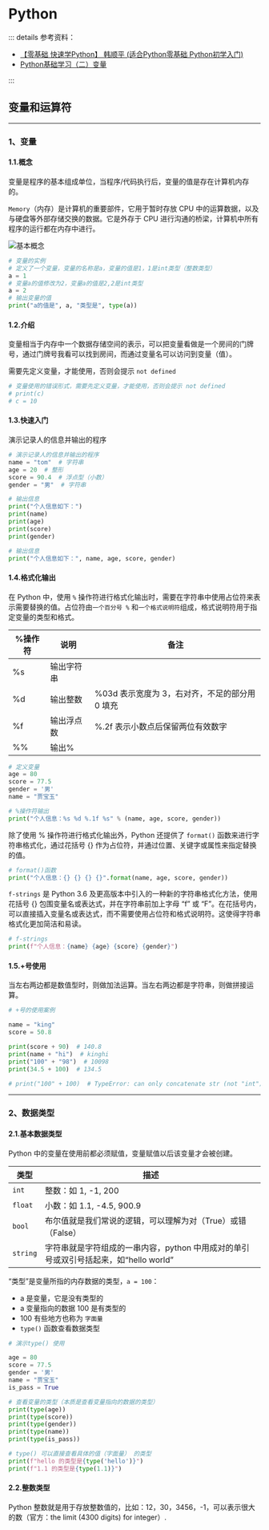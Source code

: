 # Python

::: details 参考资料：

- [【零基础 快速学Python】 韩顺平 (适合Python零基础 Python初学入门)](https://www.bilibili.com/video/BV1zN4y1v7Vv)
- [Python基础学习（二）变量](https://blog.csdn.net/qingxuly/article/details/143206219)

:::

## 变量和运算符

---

### 1、变量

#### 1.1.概念

变量是程序的基本组成单位，当程序/代码执行后，变量的值是存在计算机内存的。

`Memory`（内存）是计算机的重要部件，它用于暂时存放 CPU 中的运算数据，以及与硬盘等外部存储交换的数据。它是外存于 CPU 进行沟通的桥梁，计算机中所有程序的运行都在内存中进行。

<img src="https://blogcola1213.oss-cn-wuhan-lr.aliyuncs.com/python/pythonSE/01.png" alt="基本概念" style="margin: auto;zoom: normal">

````py
# 变量的实例
# 定义了一个变量，变量的名称是a，变量的值是1，1是int类型（整数类型）
a = 1
# 变量a的值修改为2，变量a的值是2,2是int类型
a = 2
# 输出变量的值
print("a的值是", a, "类型是", type(a))
````

#### 1.2.介绍

变量相当于内存中一个数据存储空间的表示，可以把变量看做是一个房间的门牌号，通过门牌号我看可以找到房间，而通过变量名可以访问到变量（值）。

需要先定义变量，才能使用，否则会提示 `not defined`

````py
# 变量使用的错误形式，需要先定义变量，才能使用，否则会提示 not defined
# print(c)
# c = 10
````

#### 1.3.快速入门

演示记录人的信息并输出的程序

````py
# 演示记录人的信息并输出的程序
name = "tom"  # 字符串
age = 20  # 整形
score = 90.4  # 浮点型（小数）
gender = "男"  # 字符串

# 输出信息
print("个人信息如下：")
print(name)
print(age)
print(score)
print(gender)

# 输出信息
print("个人信息如下：", name, age, score, gender)
````

#### 1.4.格式化输出

在 Python 中，使用 `%` 操作符进行格式化输出时，需要在字符串中使用占位符来表示需要替换的值。占位符由`一个百分号 %` 和`一个格式说明符`组成，格式说明符用于指定变量的类型和格式。

| %操作符 | 	说明   | 	备注                          |
|------|-------|------------------------------|
| %s	  | 输出字符串 |                              |
| %d	  | 输出整数	 | %03d 表示宽度为 3，右对齐，不足的部分用 0 填充 |
| %f	  | 输出浮点数 | 	%.2f 表示小数点后保留两位有效数字         |
| %%	  | 输出%	  |                              |

````py
# 定义变量
age = 80
score = 77.5
gender = '男'
name = "贾宝玉"

# %操作符输出
print("个人信息：%s %d %.1f %s" % (name, age, score, gender))
````

除了使用 % 操作符进行格式化输出外，Python 还提供了 `format()` 函数来进行字符串格式化，通过花括号 {} 作为占位符，并通过位置、关键字或属性来指定替换的值。

````py
# format()函数
print("个人信息：{} {} {} {}".format(name, age, score, gender))
````

`f-strings` 是 Python 3.6 及更高版本中引入的一种新的字符串格式化方法，使用花括号 {} 包围变量名或表达式，并在字符串前加上字母 “f” 或 “F”。在花括号内，可以直接插入变量名或表达式，而不需要使用占位符和格式说明符。这使得字符串格式化更加简洁和易读。

````py
# f-strings
print(f"个人信息：{name} {age} {score} {gender}")
````

#### 1.5.+号使用

当左右两边都是数值型时，则做加法运算。当左右两边都是字符串，则做拼接运算。

````py
# +号的使用案例

name = "king"
score = 50.8

print(score + 90)  # 140.8
print(name + "hi")  # kinghi
print("100" + "98")  # 10098
print(34.5 + 100)  # 134.5

# print("100" + 100)  # TypeError: can only concatenate str (not "int") to str
````

---

### 2、数据类型

#### 2.1.基本数据类型

Python 中的变量在使用前都必须赋值，变量赋值以后该变量才会被创建。

| 类型       | 	描述                                                  |
|----------|------------------------------------------------------|
| `int`    | 	整数：如 1, -1, 200                                     |
| `float`	 | 小数：如 1.1, -4.5, 900.9                                |
| `bool`	  | 布尔值就是我们常说的逻辑，可以理解为对（True）或错（False）                   |
| `string` | 字符串就是字符组成的一串内容，python 中用成对的单引号或双引号括起来，如“hello world” |

“类型”是变量所指的内存数据的类型，`a = 100`：

- a 是变量，它是没有类型的
- a 变量指向的数据 100 是有类型的
- 100 有些地方也称为 `字面量`
- `type()` 函数查看数据类型

````py
# 演示type() 使用

age = 80
score = 77.5
gender = '男'
name = "贾宝玉"
is_pass = True

# 查看变量的类型（本质是查看变量指向的数据的类型）
print(type(age))
print(type(score))
print(type(gender))
print(type(name))
print(type(is_pass))

# type() 可以直接查看具体的值（字面量） 的类型
print(f"hello 的类型是{type('hello')}")
print(f"1.1 的类型是{type(1.1)}")
````

#### 2.2.整数类型

Python 整数就是用于存放整数值的，比如：12，30，3456，-1，可以表示很大的数（官方：the limit (4300 digits) for integer）.

````py

````